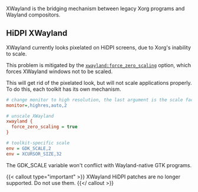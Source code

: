 XWayland is the bridging mechanism between legacy Xorg programs and Wayland
compositors.

## HiDPI XWayland

XWayland currently looks pixelated on HiDPI screens, due to Xorg's inability to
scale.

This problem is mitigated by the [`xwayland:force_zero_scaling`](../../Configuring/Variables/#xwayland)
option, which forces XWayland windows not to be scaled.

This will get rid of the pixelated look, but will not scale applications
properly. To do this, each toolkit has its own mechanism.

```ini
# change monitor to high resolution, the last argument is the scale factor
monitor=,highres,auto,2

# unscale XWayland
xwayland {
  force_zero_scaling = true
}

# toolkit-specific scale
env = GDK_SCALE,2
env = XCURSOR_SIZE,32
```

The GDK_SCALE variable won't conflict with Wayland-native GTK programs.

{{< callout type="important" >}}
XWayland HiDPI patches are no longer supported. Do not use them.
{{</ callout >}}
